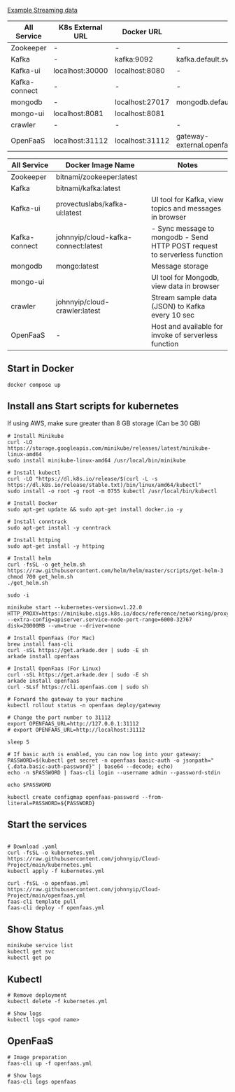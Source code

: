 [Example Streaming data](https://data.gov.hk/tc-data/dataset/hk-hko-rss-smart-lamppost-weather-data/resource/eae90458-96ef-4b05-9222-b1ee4fff3487)

| All Service   | K8s External URL | Docker URL      | K8s Internal URL                                                   | 
|---------------|------------------|-----------------|--------------------------------------------------------------------|
| Zookeeper     | -                | -               | -                                                                  |
| Kafka         | -                | kafka:9092      | kafka.default.svc.cluster.local:9092                               |
| Kafka-ui      | localhost:30000  | localhost:8080  | -                                                                  |
| Kafka-connect | -                | -               | -                                                                  |
| mongodb       | -                | localhost:27017 | mongodb.default.svc.cluster.local:27017                            |
| mongo-ui      | localhost:8081   | localhost:8081  |                                                                    |
| crawler       | -                | -               | -                                                                  |
| OpenFaaS      | localhost:31112  | localhost:31112 | gateway-external.openfaas.svc.cluster.local:8080/function/openfaas |

| All Service   | Docker Image Name                   | Notes                                                                     |
|---------------|-------------------------------------|---------------------------------------------------------------------------|
| Zookeeper     | bitnami/zookeeper:latest            |                                                                           |
| Kafka         | bitnami/kafka:latest                |                                                                           |
| Kafka-ui      | provectuslabs/kafka-ui:latest       | UI tool for Kafka, view topics and messages in browser                    |
| Kafka-connect | johnnyip/cloud-kafka-connect:latest | - Sync message to mongodb - Send HTTP POST request to serverless function |
| mongodb       | mongo:latest                        | Message storage                                                           |
| mongo-ui      |                                     | UI tool for Mongodb, view data in browser                                 |
| crawler       | johnnyip/cloud-crawler:latest       | Stream sample data (JSON) to Kafka every 10 sec                           |
| OpenFaaS      | -                                   | Host and available for invoke of serverless function                      |

## Start in Docker

```
docker compose up
```

## Install ans Start scripts for kubernetes
If using AWS, make sure greater than 8 GB storage (Can be 30 GB)

```
# Install Minikube
curl -LO https://storage.googleapis.com/minikube/releases/latest/minikube-linux-amd64
sudo install minikube-linux-amd64 /usr/local/bin/minikube

# Install kubectl
curl -LO "https://dl.k8s.io/release/$(curl -L -s https://dl.k8s.io/release/stable.txt)/bin/linux/amd64/kubectl"
sudo install -o root -g root -m 0755 kubectl /usr/local/bin/kubectl

# Install Docker
sudo apt-get update && sudo apt-get install docker.io -y

# Install conntrack
sudo apt-get install -y conntrack

# Install httping
sudo apt-get install -y httping

# Install helm
curl -fsSL -o get_helm.sh https://raw.githubusercontent.com/helm/helm/master/scripts/get-helm-3
chmod 700 get_helm.sh
./get_helm.sh

sudo -i
```

```
minikube start --kubernetes-version=v1.22.0 HTTP_PROXY=https://minikube.sigs.k8s.io/docs/reference/networking/proxy/ --extra-config=apiserver.service-node-port-range=6000-32767 disk=20000MB --vm=true --driver=none

# Install OpenFaas (For Mac)
brew install faas-cli
curl -sSL https://get.arkade.dev | sudo -E sh
arkade install openfaas

# Install OpenFaas (For Linux)
curl -sSL https://get.arkade.dev | sudo -E sh
arkade install openfaas
curl -SLsf https://cli.openfaas.com | sudo sh
```

```
# Forward the gateway to your machine
kubectl rollout status -n openfaas deploy/gateway

# Change the port number to 31112
export OPENFAAS_URL=http://127.0.0.1:31112
# export OPENFAAS_URL=http://localhost:31112

sleep 5

# If basic auth is enabled, you can now log into your gateway:
PASSWORD=$(kubectl get secret -n openfaas basic-auth -o jsonpath="{.data.basic-auth-password}" | base64 --decode; echo)
echo -n $PASSWORD | faas-cli login --username admin --password-stdin

echo $PASSWORD

kubectl create configmap openfaas-password --from-literal=PASSWORD=${PASSWORD}
```


## Start the services

```

# Download .yaml
curl -fsSL -o kubernetes.yml https://raw.githubusercontent.com/johnnyip/Cloud-Project/main/kubernetes.yml
kubectl apply -f kubernetes.yml

curl -fsSL -o openfaas.yml https://raw.githubusercontent.com/johnnyip/Cloud-Project/main/openfaas.yml
faas-cli template pull
faas-cli deploy -f openfaas.yml
```



## Show Status
```
minikube service list
kubectl get svc
kubectl get po
```

## Kubectl
```
# Remove deployment
kubectl delete -f kubernetes.yml

# Show logs
kubectl logs <pod name>
```

## OpenFaaS 
```
# Image preparation
faas-cli up -f openfaas.yml

# Show logs
faas-cli logs openfaas
```